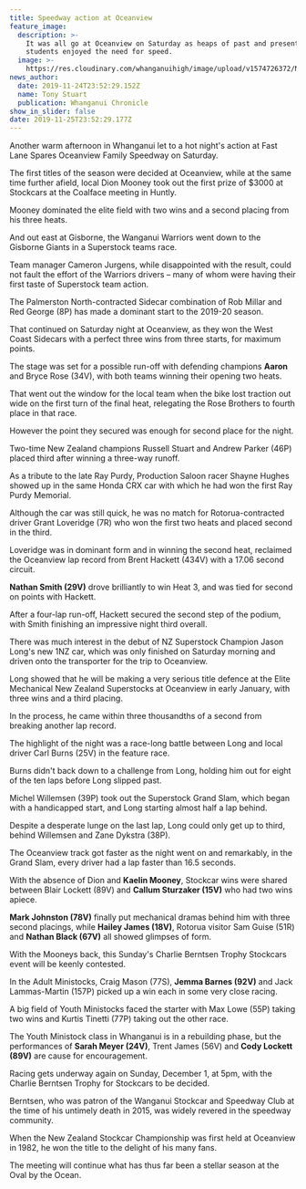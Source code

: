 ```yaml
---
title: Speedway action at Oceanview
feature_image:
  description: >-
    It was all go at Oceanview on Saturday as heaps of past and present WHS
    students enjoyed the need for speed.
  image: >-
    https://res.cloudinary.com/whanganuihigh/image/upload/v1574726372/News/Oceanview_speedway_image.jpg
news_author:
  date: 2019-11-24T23:52:29.152Z
  name: Tony Stuart
  publication: Whanganui Chronicle
show_in_slider: false
date: 2019-11-25T23:52:29.177Z
---
```

Another warm afternoon in Whanganui let to a hot night's action at Fast Lane Spares Oceanview Family Speedway on Saturday.

The first titles of the season were decided at Oceanview, while at the same time further afield, local Dion Mooney took out the first prize of $3000 at Stockcars at the Coalface meeting in Huntly.

Mooney dominated the elite field with two wins and a second placing from his three heats.

And out east at Gisborne, the Wanganui Warriors went down to the Gisborne Giants in a Superstock teams race.

Team manager Cameron Jurgens, while disappointed with the result, could not fault the effort of the Warriors drivers – many of whom were having their first taste of Superstock team action.

The Palmerston North-contracted Sidecar combination of Rob Millar and Red George (8P) has made a dominant start to the 2019-20 season.

That continued on Saturday night at Oceanview, as they won the West Coast Sidecars with a perfect three wins from three starts, for maximum points.

The stage was set for a possible run-off with defending champions **Aaron** and Bryce Rose (34V), with both teams winning their opening two heats.

That went out the window for the local team when the bike lost traction out wide on the first turn of the final heat, relegating the Rose Brothers to fourth place in that race.

However the point they secured was enough for second place for the night.

Two-time New Zealand champions Russell Stuart and Andrew Parker (46P) placed third after winning a three-way runoff.

As a tribute to the late Ray Purdy, Production Saloon racer Shayne Hughes showed up in the same Honda CRX car with which he had won the first Ray Purdy Memorial.

Although the car was still quick, he was no match for Rotorua-contracted driver Grant Loveridge (7R) who won the first two heats and placed second in the third.

Loveridge was in dominant form and in winning the second heat, reclaimed the Oceanview lap record from Brent Hackett (434V) with a 17.06 second circuit.

**Nathan Smith (29V)** drove brilliantly to win Heat 3, and was tied for second on points with Hackett.

After a four-lap run-off, Hackett secured the second step of the podium, with Smith finishing an impressive night third overall.

There was much interest in the debut of NZ Superstock Champion Jason Long's new 1NZ car, which was only finished on Saturday morning and driven onto the transporter for the trip to Oceanview.

Long showed that he will be making a very serious title defence at the Elite Mechanical New Zealand Superstocks at Oceanview in early January, with three wins and a third placing.

In the process, he came within three thousandths of a second from breaking another lap record.

The highlight of the night was a race-long battle between Long and local driver Carl Burns (25V) in the feature race.

Burns didn't back down to a challenge from Long, holding him out for eight of the ten laps before Long slipped past.

Michel Willemsen (39P) took out the Superstock Grand Slam, which began with a handicapped start, and Long starting almost half a lap behind.

Despite a desperate lunge on the last lap, Long could only get up to third, behind Willemsen and Zane Dykstra (38P).

The Oceanview track got faster as the night went on and remarkably, in the Grand Slam, every driver had a lap faster than 16.5 seconds.

With the absence of Dion and **Kaelin Mooney**, Stockcar wins were shared between Blair Lockett (89V) and **Callum Sturzaker (15V)** who had two wins apiece.

**Mark Johnston (78V)** finally put mechanical dramas behind him with three second placings, while **Hailey James (18V)**, Rotorua visitor Sam Guise (51R) and **Nathan Black (67V)** all showed glimpses of form.

With the Mooneys back, this Sunday's Charlie Berntsen Trophy Stockcars event will be keenly contested.

In the Adult Ministocks, Craig Mason (77S), **Jemma Barnes (92V)** and Jack Lammas-Martin (157P) picked up a win each in some very close racing.

A big field of Youth Ministocks faced the starter with Max Lowe (55P) taking two wins and Kurtis Tinetti (77P) taking out the other race.

The Youth Ministock class in Whanganui is in a rebuilding phase, but the performances of **Sarah Meyer (24V)**, Trent James (56V) and **Cody Lockett (89V)** are cause for encouragement.

Racing gets underway again on Sunday, December 1, at 5pm, with the Charlie Berntsen Trophy for Stockcars to be decided.

Berntsen, who was patron of the Wanganui Stockcar and Speedway Club at the time of his untimely death in 2015, was widely revered in the speedway community.

When the New Zealand Stockcar Championship was first held at Oceanview in 1982, he won the title to the delight of his many fans.

The meeting will continue what has thus far been a stellar season at the Oval by the Ocean.
